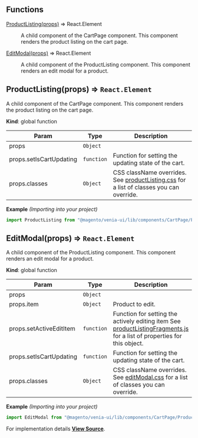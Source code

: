 ## Functions

<dl>
<dt><a href="#ProductListing">ProductListing(props)</a> ⇒ <inlineCode>React.Element</inlineCode></dt>
<dd>

A child component of the CartPage component.
This component renders the product listing on the cart page.

</dd>
<dt><a href="#EditModal">EditModal(props)</a> ⇒ <inlineCode>React.Element</inlineCode></dt>
<dd>

A child component of the ProductListing component.
This component renders an edit modal for a product.

</dd>
</dl>

<a name="ProductListing"></a>

## ProductListing(props) ⇒ `React.Element`
A child component of the CartPage component.
This component renders the product listing on the cart page.

**Kind**: global function  

| Param | Type | Description |
| --- | --- | --- |
| props | `Object` |  |
| props.setIsCartUpdating | `function` | Function for setting the updating state of the cart. |
| props.classes | `Object` | CSS className overrides. See [productListing.css](https://github.com/magento/pwa-studio/blob/develop/packages/venia-ui/lib/components/CartPage/ProductListing/productListing.css) for a list of classes you can override. |

**Example** *(Importing into your project)*  
```js
import ProductListing from "@magento/venia-ui/lib/components/CartPage/ProductListing";
```
<a name="EditModal"></a>

## EditModal(props) ⇒ `React.Element`
A child component of the ProductListing component.
This component renders an edit modal for a product.

**Kind**: global function  

| Param | Type | Description |
| --- | --- | --- |
| props | `Object` |  |
| props.item | `Object` | Product to edit. |
| props.setActiveEditItem | `function` | Function for setting the actively editing item See [productListingFragments.js](https://github.com/magento/pwa-studio/blob/develop/packages/venia-ui/lib/components/CartPage/ProductListing/productListingFragments.js) for a list of properties for this object. |
| props.setIsCartUpdating | `function` | Function for setting the updating state of the cart. |
| props.classes | `Object` | CSS className overrides. See [editModal.css](https://github.com/magento/pwa-studio/blob/develop/packages/venia-ui/lib/components/CartPage/ProductListing/EditModal/editModal.css) for a list of classes you can override. |

**Example** *(Importing into your project)*  
```js
import EditModal from "@magento/venia-ui/lib/components/CartPage/ProductListing/EditModal";
```


For implementation details [**View Source**](https://github.com/magento/pwa-studio/blob/develop/packages/venia-ui/lib/components/CartPage/ProductListing/productListing.js).